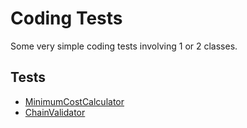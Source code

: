 # Coding Tests

Some very simple coding tests involving 1 or 2 classes.

## Tests

* [MinimumCostCalculator](./src/main/java/com/luchoct/codingtests/mincost/README.md)
* [ChainValidator](./src/main/java/com/luchoct/codingtests/chain/README.md)

